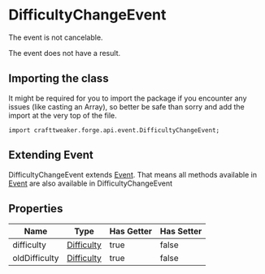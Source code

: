 # DifficultyChangeEvent

The event is not cancelable.

The event does not have a result.

## Importing the class

It might be required for you to import the package if you encounter any issues (like casting an Array), so better be safe than sorry and add the import at the very top of the file.
```zenscript
import crafttweaker.forge.api.event.DifficultyChangeEvent;
```


## Extending Event

DifficultyChangeEvent extends [Event](/forge/api/event/Event). That means all methods available in [Event](/forge/api/event/Event) are also available in DifficultyChangeEvent

## Properties

|     Name      |                    Type                     | Has Getter | Has Setter |
|---------------|---------------------------------------------|------------|------------|
| difficulty    | [Difficulty](/vanilla/api/world/Difficulty) | true       | false      |
| oldDifficulty | [Difficulty](/vanilla/api/world/Difficulty) | true       | false      |

